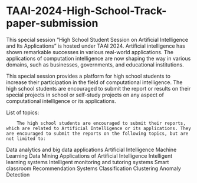 # TAAI-2024-High-School-Track-paper-submission

This special session “High School Student Session on Artificial Intelligence and Its Applications” is hosted under TAAI 2024. Artificial intelligence has shown remarkable successes in various real-world applications. The applications of computation intelligence are now shaping the way in various domains, such as businesses, governments, and educational institutions.

This special session provides a platform for high school students to increase their participation in the field of computational intelligence. The high school students are encouraged to submit the report or results on their special projects in school or self-study projects on any aspect of computational intelligence or its applications.


List of topics:

        The high school students are encouraged to submit their reports, which are related to Artificial Intelligence or its applications. They are encouraged to submit the reports on the following topics, but are not limited to:

Data analytics and big data applications
Artificial Intelligence
Machine Learning
Data Mining
Applications of Artificial Intelligence
Intelligent learning systems
Intelligent monitoring and tutoring systems
Smart classroom
Recommendation Systems
Classification
Clustering
Anomaly Detection
